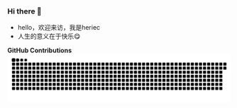 ### Hi there 👋

- hello，欢迎来访，我是heriec
- 人生的意义在于快乐😋
  
**GitHub Contributions**
<picture>
  <source media="(prefers-color-scheme: dark)" srcset="https://raw.githubusercontent.com/Heriec/Heriec/output/github-contribution-grid-snake-dark.svg" />
  <source media="(prefers-color-scheme: light)" srcset="https://raw.githubusercontent.com/Heriec/Heriec/output/github-contribution-grid-snake.svg" />
  <img alt="github-snake" src="https://raw.githubusercontent.com/Heriec/Heriec/output/github-contribution-grid-snake.svg" />
</picture> 
